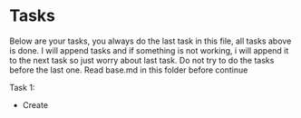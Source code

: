 # Tasks

Below are your tasks, you always do the last task in this file, all tasks above is done. I will append tasks and if something is not working, i will append it to the next task so just worry about last task. Do not try to do the tasks before the last one.
Read base.md in this folder before continue

Task 1:
- Create 
